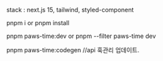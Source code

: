 stack : next.js 15, tailwind, styled-component

pnpm i or pnpm install

pnpm paws-time:dev or pnpm --filter paws-time dev

pnpm paws-time:codegen 
//api 훅관리 업데이트.
